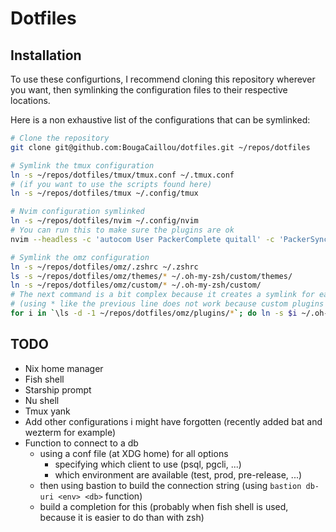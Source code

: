 
# Dotfiles

## Installation

To use these configurtions, I recommend cloning this repository wherever you want,
then symlinking the configuration files to their respective locations.

Here is a non exhaustive list of the configurations that can be symlinked:

```bash
# Clone the repository
git clone git@github.com:BougaCaillou/dotfiles.git ~/repos/dotfiles

# Symlink the tmux configuration
ln -s ~/repos/dotfiles/tmux/tmux.conf ~/.tmux.conf
# (if you want to use the scripts found here)
ln -s ~/repos/dotfiles/tmux ~/.config/tmux

# Nvim configuration symlinked
ln -s ~/repos/dotfiles/nvim ~/.config/nvim
# You can run this to make sure the plugins are ok
nvim --headless -c 'autocom User PackerComplete quitall' -c 'PackerSync'

# Symlink the omz configuration
ln -s ~/repos/dotfiles/omz/.zshrc ~/.zshrc
ls -s ~/repos/dotfiles/omz/themes/* ~/.oh-my-zsh/custom/themes/
ln -s ~/repos/dotfiles/omz/custom/* ~/.oh-my-zsh/custom/
# The next command is a bit complex because it creates a symlink for each plugin to .oh-my-zsh/custom/plugins
# (using * like the previous line does not work because custom plugins are directories)
for i in `\ls -d -1 ~/repos/dotfiles/omz/plugins/*`; do ln -s $i ~/.oh-my-zsh/custom/plugins/$(echo $i | rev | cut -d "/" -f 1 | rev); done
```

## TODO

- Nix home manager
- Fish shell
- Starship prompt
- Nu shell
- Tmux yank
- Add other configurations i might have forgotten (recently added bat and wezterm for example)
- Function to connect to a db
  - using a conf file (at XDG home) for all options
    - specifying which client to use (psql, pgcli, ...)
    - which environment are available (test, prod, pre-release, ...)
  - then using bastion to build the connection string (using `bastion db-uri <env> <db>` function)
  - build a completion for this (probably when fish shell is used, because it is easier to do than with zsh)
